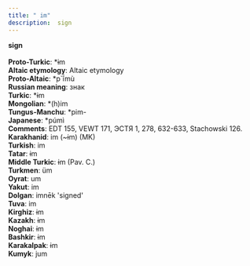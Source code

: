 ```yaml
---
title: " im"
description:  sign
---
```

<p data-pagefind-weight="0.5">
<strong> sign</strong><br><br>
<strong>Proto-Turkic</strong>:  *ɨm<br>
<strong>Altaic etymology</strong>:  Altaic etymology<br>
<strong> Proto-Altaic</strong>:  *p`ĭ́mù<br>
<strong>Russian meaning</strong>:  знак<br>
<strong>Turkic</strong>:  *ɨm<br>
<strong>Mongolian</strong>:  *(h)im<br>
<strong>Tungus-Manchu</strong>:  *pim-<br>
<strong>Japanese</strong>:  *púmì<br>
<strong>Comments</strong>:  EDT 155, VEWT 171, ЭСТЯ 1, 278, 632-633, Stachowski 126.<br>
<strong>Karakhanid</strong>:  im (~ɨm) (MK)<br>
<strong>Turkish</strong>:  im<br>
<strong>Tatar</strong>:  ɨm<br>
<strong>Middle Turkic</strong>:  ɨm (Pav. C.)<br>
<strong>Turkmen</strong>:  üm<br>
<strong>Oyrat</strong>:  um<br>
<strong>Yakut</strong>:  im<br>
<strong>Dolgan</strong>:  imnēk 'signed'<br>
<strong>Tuva</strong>:  im<br>
<strong>Kirghiz</strong>:  ɨm<br>
<strong>Kazakh</strong>:  ɨm<br>
<strong>Noghai</strong>:  ɨm<br>
<strong>Bashkir</strong>:  ɨm<br>
<strong>Karakalpak</strong>:  ɨm<br>
<strong>Kumyk</strong>:  jum<br>

</p>
